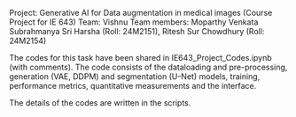 Project: Generative AI for Data augmentation in medical images (Course Project for IE 643)
Team: Vishnu
Team members: Moparthy Venkata Subrahmanya Sri Harsha (Roll: 24M2151), Ritesh Sur Chowdhury (Roll: 24M2154)

The codes for this task have been shared in IE643_Project_Codes.ipynb (with comments). 
The code consists of the dataloading and pre-processing, generation (VAE, DDPM) and segmentation (U-Net) models, training, performance metrics, quantitative measurements and the interface.

The details of the codes are written in the scripts.
